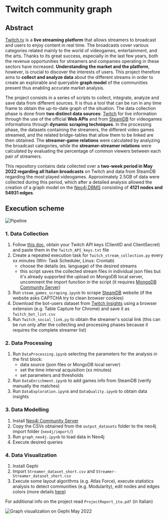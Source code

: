 # Twitch community graph

## Abstract

[Twitch.tv](https://www.twitch.tv/) is a **live streaming platform** that allows streamers to broadcast and users to enjoy content in real time. The broadcasts cover various categories related mainly to the world of videogames, entertainment, and the arts.
Thanks to its great success, especially in the last few years, both the revenue opportunities for streamers and companies operating in these sectors have increased.
**Understanding the market and the platform**, however, is crucial to discover the interests of users.
This project therefore aims to **collect and analyze data** about the different streams in order to create an explorable and queryable **graph model** of the communities present thus enabling accurate market analysis.

The project consists in a series of scripts to collect, integrate, analyze and save data from different sources. It is thus a tool that can be run in any time frame to obtain the up-to-date graph of the situation.
The data collection phase is done from **two distinct data sources**: [Twitch](https://www.twitch.tv/) for live information through the use of the official **Web APIs** and from [SteamDB](https://steamdb.info/graph/) for videogames informations through **dynamic scraping techniques**. In the processing phase, the datasets containing the streamers, the different video games streamed, and the related bridge-tables that allow them to be linked are then obtained. The **streamer-game relations** were calculated by analyzing the broadcast categories, while the **streamer-streamer relations** were calculated by evaluating the percentage of common viewers between each pair of streamers.

This repository contains data collected over a **two-week period in May 2022 regarding all Italian broadcasts** on Twitch and data from SteamDB regarding the most played videogames. Approximately 2.5GB of data were collected during this period, which after a detailed analysis allowed the creation of a graph model on the [Neo4j DBMS](https://neo4j.com/) consisting of **4121 nodes and 54931 edges**.

## Execution scheme

![Pipeline](https://github.com/gianscuri/Twitch_Community_Graph/blob/main/DataVisualization/Images/pipeline.png)

### 1. Data Collection

1. Follow [this doc](https://dev.twitch.tv/docs/authentication), obtain your Twitch API keys (ClientID and ClientSecret) and paste them in the `Twitch_API_keys.txt` file
2. Create a repeated execution task for `Twitch_stream_collection.py` every xx minutes (Win: Task Scheduler, Linux: Crontab)
    - choose the details (es. language) of the desired streams
    - this script saves the collected stream files in individual json files but it's already supported the upload on MongoDB local server, uncomment the import function in the script (it requires [MongoDB Community Server](https://www.mongodb.com/try/download/community))
3. Run `steam_games_scraping.ipynb` to scrape [SteamDB](https://steamdb.info/graph/) website (if the website asks CAPTCHA try to clean browser cookies)
4. Download the bot-users dataset from [Twitch Insights](https://twitchinsights.net/bots) using a browser extension (e.g. Table Capture for Chrome) and save it as `Twitch_bot_list.csv`
5. Run `Twitch_social_link.py` to obtain the streamer's social link (this can be run only after the collecting and processing phases because it requires the complete streamer list)

### 2. Data Processing

1. Run `DataProcessing.ipynb` selecting the parameters for the analysis in the first block:
    - data source (json files or MongoDB local server)
    - set the time interval acquisition (xx minutes)
    - set parameters and thresholds
2. Run `DataEnrichment.ipynb` to add games info from SteamDB (verify manually the matches)
3. Run `DataExploration.ipynb` and `DataQuality.ipynb` to obtain data insights

### 3. Data Modelling

1. Install [Neo4j Community Server](https://neo4j.com/download-center/#community)
2. Copy the CSVs obtained from the `output_datasets` folder to the neo4j import folder (`neo4j/import/`)
3. Run `graph_neo4j.ipynb` to load data in Neo4j
4. Execute desired queries

### 4. Data Visualization

1. Install Gephi
2. Import `Streamer_dataset_short.csv` and `Streamer-Streamer_dataset_short.csv`
3. Execute some layout algorithms (e.g. Atlas Force), execute statistics analysis to detect communities (e.g. Modularity), edit nodes and edges colors (more details [here](https://github.com/KiranGershenfeld/VisualizingTwitchCommunities))


For additional info on the project read `ProjectReport_ita.pdf` (in Italian)

![Graph visualization on Gephi May 2022](https://github.com/gianscuri/Twitch_Community_Graph/blob/main/DataVisualization/Images/Gephi_graph_dark.png)
